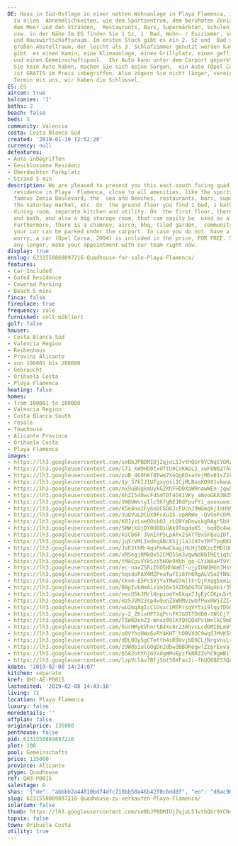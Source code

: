 ```yaml
---
DE: Haus in Süd-Ostlage in einer netten Wohnanlage in Playa Flamenca, in der Nähe
  zu allen  Annehmlichkeiten, wie dem Sportzentrum, dem berühmten Zenia Boulevard,
  dem Meer und den Stränden,  Restaurants, Bars, Supermärkten, Schulen, dem Samstagsmarkt
  usw. in der Nähe Im EG finden Sie 1 Sz, 1  Bad, Wohn- / Esszimmer, separate Küche
  und Hauswirtschaftsraum. Im ersten Stock gibt es ein 2. Sz und  Bad sowie einen
  großen Abstellraum, der leicht als 3. Schlafzimmer genutzt werden kann. Außerdem
  gibt  es einen Kamin, eine Klimaanlage, einen Grillplatz, einen gefliesten Garten
  und einen Gemeinschaftspool.  Ihr Auto kann unter dem Carport geparkt werden. Falls
  Sie kein Auto haben, machen Sie sich keine Sorgen,  ein Auto (Opel Corsa, 2004)
  ist GRATIS im Preis inbegriffen. Also zögern Sie nicht länger, vereinbaren Sie  einen
  Termin mit uns, wir haben die Schlüssel.
ES: ES
aircon: true
balconies: '1'
baths: 2
beach: false
beds: 3
community: Valencia
costa: Costa Blanca Süd
created: '2019-01-19 12:52:20'
currency: null
defeatures:
- Auto inbegriffen
- Geschlossene Residenz
- Überdachter Parkplatz
- Strand 5 min
description: We are pleased to present you this east-south facing quad in a gated
  residence in Playa  Flamenca, close to all amenities, like the sports centre, the
  famous Zenia Boulevard, the  sea and beaches, restaurants, bars, supermarkets, schools,
  the Saturday market, etc. On  the ground floor you find 1 bed, 1 bath, living /
  dining room, separate kitchen and utility. On  the first floor, there is a 2nd bed
  and bath, and also a big storage room, that can easily be  used as a 3rd bedroom.
  Furthermore, there is a chimney, airco, bbq, tiled garden,  community pool, and
  your car can be parked under the carport. In case you do not  have a car, do not
  worry, a car (Opel Corsa, 2004) is included in the price, FOR FREE. So  do not hesitate
  any longer, make your appointment with our team right now.
display: true
enslug: 6231550869897216-Quadhouse-for-sale-Playa-Flamenca/
features:
- Car Included
- Gated Residence
- Covered Parking
- Beach 5 mins
finca: false
fireplace: true
frequency: sale
furnished: voll möbliert
golf: false
hauser:
- Costa Blanca Süd
- Valencia Region
- Reihenhaus
- Provinz Alicante
- von 100001 bis 200000
- Gebraucht
- Orihuela Costa
- Playa Flamenca
heating: false
homes:
- from 100001 to 200000
- Valencia Region
- Costa Blanca South
- resale
- Townhouse
- Alicante Province
- Orihuela Costa
- Playa Flamenca
images:
- https://lh3.googleusercontent.com/seBbJPBDMIUjZqjoL5JvthQUr9YCNqSYORz6bqEbFMjCA0ZBEeQ9P8-3dmROwTnKiDVuO_QIGKVcOQ6Fhnc=w640-rj-e30-l100
- https://lh3.googleusercontent.com/lT1_kW9HO0txUTtU0CsKWaL1_xwF8N0Z7AGnkk4h96DMGvgutYefqq_Z8Y5W4LIWtS_ZYwHzMq-m7736UOVc=w640-rj-e30-l100
- https://lh3.googleusercontent.com/zoB_460hKf8Fwm7XoQqEDxaYejM6sB1sZ1FNWl8lfgobL0ri-w89DOHQK5lp9wuQW5ijOlSwsafgj9rm0WkMdw=w640-rj-e30-l100
- https://lh3.googleusercontent.com/1y_S7kIJ1UTgxyosl1CjMLNasKO901vkwuWgFJ9iUhHcP524EONZre5tzK9AngLbHJkMvqTLpjWhSytWxAvC=w640-rj-e30-l100
- https://lh3.googleusercontent.com/nx9uBUgkmUykG2XhFHO0XaWRnawWEn-jqw5Ckeri_Pa7zigqsYroaV_4vlYnuzR4wOd70flNXuh1f_wMu_g=w640-rj-e30-l100
- https://lh3.googleusercontent.com/6hZI548wcFdSmT0T4O4IVKy_aNvoGKA3WZNJjM8dvr5U8k1THHZ9OktphgGiR7QIAPXXxHPHeVGPepdRWM0oKg=w640-rj-e30-l100
- https://lh3.googleusercontent.com/VWQUWstyIlc5KfgBEJBdFpuFYi_axoxuemI_oT0YBxH0gXv2W0oYek_-6vBy3COojdgmFIbO5BlVzVpIsUxS=w640-rj-e30-l100
- https://lh3.googleusercontent.com/KSe4noIFy6nbC686JcFUcnJ9NGmqkj1sHhNJLqkWiQ814MamGkdpLriwRRKVpbeUbO-Tz_CLPyVVHCptGC8=w640-rj-e30-l100
- https://lh3.googleusercontent.com/3aQVuLDCUX9FcXu1S-vpRRWe_-QVOoFcDPWQ59MWYluErQn4cxeWzon0jdh18gMAINvyQwGdjeHeKJO5TpbULA=w640-rj-e30-l100
- https://lh3.googleusercontent.com/K0JyzLueOOskO2_zLQ9YmDnwskgRAgr5bUflwvFxSp6--39dSwRwJToQUAomCe4mvNpSioHGARwruDU80Wqxaw=w640-rj-e30-l100
- https://lh3.googleusercontent.com/SWWjkUjDY0U8QiUAk9TmgdaKS__bqd8c4ww3A-Z5PBKz79AhVUDHtBs9nbHw9W8nrH83RyWftoSO5CCRxnLC=w640-rj-e30-l100
- https://lh3.googleusercontent.com/ksCb6F_3VnInP5LpAFx2SkYTBxSFBuuIDfJ0QIlcqhzD37rxQ07IUT7Ff1qdbeLwybSYibQPeF27x2aeWlOr=w640-rj-e30-l100
- https://lh3.googleusercontent.com/jqYrVMLIedmqABc8SjjlaJ197v7MfTpgRKFEwFlhPNRAVM33q6vf_EZiX0jnam1mHYMaAlnUwqj2IdLfT1A=w640-rj-e30-l100
- https://lh3.googleusercontent.com/JoEJthMr4quPmAwCkagjHcHj5QKzcEMDlUmOlqW7KPW6VG-8RWNSeGX63y_PeKXofCURTA_-d9BgtZozsR1D=w640-rj-e30-l100
- https://lh3.googleusercontent.com/xMSegjRMkOx52CMQ5Sm3vqwNd8bTHEtiqtw4mkbSUAj6cHhXkDgY4HkwTxIhNFFC3l5sV_o72vZyk9e2nfHgAQ=w640-rj-e30-l100
- https://lh3.googleusercontent.com/tMACpuVYkSzY5H9e9Xbh_go_GYiWAaHT9Y3TmDoaxwCGTn0oFPkUJNSxwG80Azne19Sv2Z5fDESu9SAa-8Bm=w640-rj-e30-l100
- https://lh3.googleusercontent.com/ec-naxZSRiI6O5NhWa6I-ujyIUWUHGhJHsV8r9kJL_2SAMtVzfYRL0QdtLKPoHHYuZit4RZ29qX3QzVRWWEhEg=w640-rj-e30-l100
- https://lh3.googleusercontent.com/hqsdoPAX4MZPeafwfEi8fh6RgALVSo2fNb3cIUzwSKkd2JxtnqhnCqKg_Tr12FSeCAzzmJckfsOKAWHWQu0-=w640-rj-e30-l100
- https://lh3.googleusercontent.com/ckvm-E5Pc5VjYsTMwD7mltFrQjFXqg5xmiu7QtXcy32H5Pb5MMZ6uqmLWPO_IG7fjzWjgb5ecLoD3ORwCAE=w640-rj-e30-l100
- https://lh3.googleusercontent.com/B9pIvkHmAizVmJ6x3XZDA6G7GCGNqGbir3h9nNa1rCCo6Xnrw_5s0yKEx6MNd2EmJGzbl76Jz8QL6eUavf8w_Q=w640-rj-e30-l100
- https://lh3.googleusercontent.com/necU5kJMrl4npioeYe6kqx7JgEyCGKpu5rFo8fOBP8dcPgCktANUdXOrjdaRq-RUdRHwsrF3BZD--n9OHZwA2A=w640-rj-e30-l100
- https://lh3.googleusercontent.com/Hz5JVM23sp4w9unZ5WRMvzwbfPwxRWjZZIcuKbx-RC1lF3w1i24WrLwhlulwobLnwHwgf83A8SN7ED4Fcx22Zg=w640-rj-e30-l100
- https://lh3.googleusercontent.com/wU2mqAgIcC1OvsciMTPrsqVYtxi9lqyfDGGDzX6qJ70jgKWnAoEJKN7A1E7jGH6V5CAlzUvnJsU3lAdr4eOX=w640-rj-e30-l100
- https://lh3.googleusercontent.com/y-2_ZKixHPT1qPrnFK7GDTTDdD0-YNtCj7_az37_yuqDQI_CunBQt9ehfHARYLfaxroN7Dt6-IgrzknTra2_=w640-rj-e30-l100
- https://lh3.googleusercontent.com/TSW6DenZ3-Wnvz09lKfQtOOXPv1WnlkC9mD8Hna_mxmVMvd6wzF1IpYMDtO6sjUruzkn4eHGYRt6Pbh_HA77NA=w640-rj-e30-l100
- https://lh3.googleusercontent.com/5UrHMyKVhnrtB4Xc8r236hvcLcdOMIBLm9tZx65FSCSdd-J_St5Dbra3OF7n64yI_O9K82roFq5FfjLJkg1K=w640-rj-e30-l100
- https://lh3.googleusercontent.com/o0VYhoUWx6vRY4KHT_hDBVXOC9wqSJMVKSX3DV91hzzwa2J9RQWT72XVlVmWLDkK4FD2wdPS3rUagaKciDYL=w640-rj-e30-l100
- https://lh3.googleusercontent.com/dDL0Oy5gCTetth4sR9VvjbD9CLjNrgVnsLvLfePvd8BFWQaLqonySJfXRq5vVDXpcd2jeLvjyIrFXpuesd3X=w640-rj-e30-l100
- https://lh3.googleusercontent.com/z9W8b1ulGOgDn2dbw3BBORegwlZzprEvvajSTSuDqpBs59x0SP-yMGjrtbOn_zIvr3BJJJcuSMrM2sN8CiI=w640-rj-e30-l100
- https://lh3.googleusercontent.com/6582otYhjGVxUgWMuEpzfkNRZZvhC9gWBifOsL5wuzFcWxFrqoPd9Ollt4Ynj5o6UZuLlqQfldRthNfOEUD_0w=w640-rj-e30-l100
- https://lh3.googleusercontent.com/lzpVclAv7BfjSbtSOXFaz2i-fhUO6BE53QAUiuY6TI73aaCZstPF28Rjl65mGgYFUXGCYzik4TQ_IMSj8OlV=w640-rj-e30-l100
kdate: '2019-02-08 14:24:07'
kitchen: separate
kref: QH3-AE-P0015
lastedited: '2019-02-08 14:43:16'
living: 72
location: Playa Flamenca
luxury: false
moredetails: ''
offplan: false
originalprice: 135000
penthouse: false
pid: 6231550869897216
plot: 100
pool: Gemeinschafts
price: 135000
province: Alicante
ptype: Quadhouse
ref: QH3-P0015
salestage: 0
shas: '{"de": "abbbb2a44810bd74dfc718bb58a46b42f0c6dd0f", "en": "d8ac96bafc155cdd449d8210c142735e7e4efcbc"}'
slug: 6231550869897216-Quadhouse-zu-verkaufen-Playa-Flamenca/
solarium: false
thumb: https://lh3.googleusercontent.com/seBbJPBDMIUjZqjoL5JvthQUr9YCNqSYORz6bqEbFMjCA0ZBEeQ9P8-3dmROwTnKiDVuO_QIGKVcOQ6Fhnc=w400-h240-n-rj-e30-l100
topsix: false
town: Orihuela Costa
utility: true
---
```

